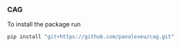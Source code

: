 ### CAG 

To install the package run 

```bash
pip install "git+https://github.com/panalexeu/cag.git"
```